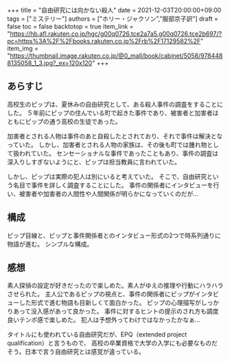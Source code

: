 +++
title = "自由研究には向かない殺人"
date = 2021-12-03T20:00:00+09:00
tags = ["ミステリー"]
authors = ["ホリー・ジャクソン","服部京子訳"]
draft = false
toc = false
backtotop = true
item_link = "https://hb.afl.rakuten.co.jp/hgc/g00q0726.tce2a7a5.g00q0726.tce2b697/?pc=https%3A%2F%2Fbooks.rakuten.co.jp%2Frb%2F17129582%2F"
item_img = "https://thumbnail.image.rakuten.co.jp/@0_mall/book/cabinet/5058/9784488135058_1_3.jpg?_ex=120x120"
+++


## あらすじ
高校生のピップは、夏休みの自由研究として、ある殺人事件の調査をすることにした。
５年前にピップの住んでいる町で起きた事件であり、被害者と加害者はともにピップの通う高校の生徒であった。

加害者とされる人物は事件のあと自殺したとされており、それで事件は解決となっていた。
しかし、加害者とされる人物の家族は、その後も町では腫れ物として扱われていた。
センセーショナルな事件であったこともあり、事件の調査は深入りしすぎないようにと、ピップは担当教員に言われていた。

しかし、ピップは実際の犯人は別にいると考えていた。
そこで、自由研究という名目で事件を詳しく調査することにした。
事件の関係者にインタビューを行い、被害者や加害者の人間性や人間関係が明らかになっていくのだが...

## 構成
ピップ目線と、ピップと事件関係者とのインタビュー形式の2つで時系列通りに物語が進む。
シンプルな構成。

## 感想
素人探偵の設定が好きだったので楽しめた。素人がゆえの推理や行動にハラハラさせられた。
主人公であるピップの視点と、事件の関係者にピップがインタビューした形式で進む物語も目新しくて面白かった。
ピップの心理描写がしっかりあって没入感があって良かった。
事件に対するヒントの提示のされ方も調度良いテンポ感で楽しめた。
犯人は予想外ってわけではなかったかなぁ...

タイトルにも使われている自由研究だが、EPQ（extended project qualification）と言うもので、
高校の卒業資格で大学の入学にも必要なものだそう。日本で言う自由研究とは感覚が違っている。
